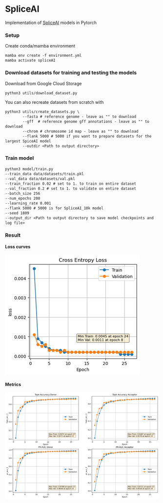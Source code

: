 # SpliceAI

Implementation of [SpliceAI](https://www.cell.com/cell/pdf/S0092-8674(18)31629-5.pdf) models in Pytorch

### Setup 

Create conda/mamba environment

```
mamba env create -f environment.yml 
mamba activate spliceAI
```

### Download datasets for training and testing the models

Download from Google Cloud Storage
```
python3 utils/download_dataset.py
```

You can also recreate datasets from scratch with 

```
python3 utils/create_datasets.py \
        --fasta # reference genome - leave as "" to download
        --gff  # reference genome gff annotations - leave as "" to download
        --chrom # chromosome id map - leave as "" to download
        --flank 5000 # 5000 if you want to prepare datasets for the largest SpiceAI model
        --outdir <Path to output directory>
```

### Train model

```
python3 model/train.py 
--train_data data/datasets/train.pkl 
--val_data data/datasets/val.pkl 
--train_fraction 0.02 # set to 1. to train on entire dataset
--val_fraction 0.2 # set to 1. to validate on entire dataset
--batch_size 256 
--num_epochs 200 
--learning_rate 0.001 
--flank 5000 # 5000 is for SpliceAI_10k model
--seed 1809 
--output_dir <Path to output directory to save model checkpoints and log file>
```

### Result 

#### Loss curves
![Loss](./images/loss.png)

#### Metrics
![Train_Val_Metric](./images/train_val_metrics.png)